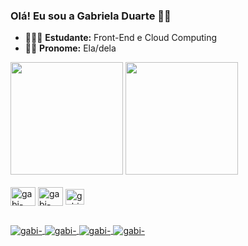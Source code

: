 ### Olá! Eu sou a Gabriela Duarte 👋🏼

- 👩🏻‍💻 **Estudante:** Front-End e Cloud Computing
- 👩🏻 **Pronome:** Ela/dela

<div>
  <img height="180em" src="https://github-readme-stats.vercel.app/api?username=gabiiduartecosta&show_icons=true&theme=tokyonight"/>
  <img height="180em" src="https://github-readme-stats.vercel.app/api/top-langs/?username=gabiiduartecosta&layout=compact"/>
</div>
    
<div style="display: inline_block"><br>
  <img align="center" alt="gabi-html" height="30" width="40" src="https://cdn.jsdelivr.net/gh/devicons/devicon/icons/html5/html5-original-wordmark.svg">
  <img align="center" alt="gabi-css" height="30" width="40" src="https://cdn.jsdelivr.net/gh/devicons/devicon/icons/css3/css3-original-wordmark.svg">
  <img align="center" alt="gabi-"javascript" height="25" width="30" src="https://cdn.jsdelivr.net/gh/devicons/devicon/icons/javascript/javascript-original.svg">
</div>

##
<div>
<a href="https://www.linkedin.com/in/gabrieladuartecosta/" target=_blanck><img align="center" alt="gabi-"lindekin" src="https://img.shields.io/badge/LinkedIn-0077B5?style=for-the-badge&logo=linkedin&logoColor=white">
<a href="https://github.com/gabiiduartecosta" target=_blanck><img align="center" alt="gabi-"github" src="https://img.shields.io/badge/GitHub-100000?style=for-the-badge&logo=github&logoColor=white">
<a href="https://api.whatsapp.com/send?phone=5511977221836" target=_blanck><img align="center" alt="gabi-"whatsapp" src="https://img.shields.io/badge/WhatsApp-25D366?style=for-the-badge&logo=whatsapp&logoColor=white">
<a href="https://t.me/Gaabiiduartecosta/" target=_blanck><img align="center" alt="gabi-"telegram" src="https://img.shields.io/badge/Telegram-2CA5E0?style=for-the-badge&logo=telegram&logoColor=white">
</div>
